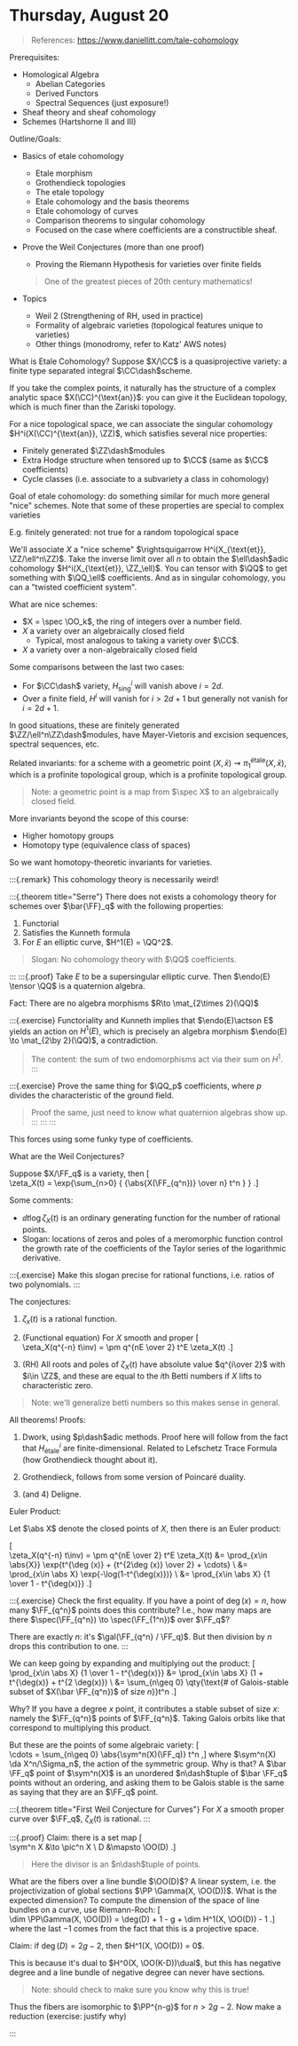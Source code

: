 # Thursday, August 20

> References: <https://www.daniellitt.com/tale-cohomology>

Prerequisites:

- Homological Algebra
  - Abelian Categories
  - Derived Functors
  - Spectral Sequences (just exposure!)
- Sheaf theory and sheaf cohomology
- Schemes (Hartshorne II and III)

Outline/Goals:

- Basics of etale cohomology
  - Etale morphism
  - Grothendieck topologies
  - The etale topology
  - Etale cohomology and the basis theorems
  - Etale cohomology of curves
  - Comparison theorems to singular cohomology
  - Focused on the case where coefficients are a constructible sheaf.

- Prove the Weil Conjectures (more than one proof)
  - Proving the Riemann Hypothesis for varieties over finite fields

  > One of the greatest pieces of 20th century mathematics!

- Topics
  - Weil 2 (Strengthening of RH, used in practice)
  - Formality of algebraic varieties (topological features unique to varieties)
  - Other things (monodromy, refer to Katz' AWS notes)


What is Etale Cohomology?
Suppose $X/\CC$ is a quasiprojective variety: a finite type separated integral $\CC\dash$scheme.

If you take the complex points, it naturally has the structure of a complex analytic space $X(\CC)^{\text{an}}$: you can give it the Euclidean topology, which is much finer than the Zariski topology.

For a nice topological space, we can associate the singular cohomology $H^i(X(\CC)^{\text{an}}, \ZZ)$, which satisfies several nice properties:

- Finitely generated $\ZZ\dash$modules
- Extra Hodge structure when tensored up to $\CC$ (same as $\CC$ coefficients)
- Cycle classes (i.e. associate to a subvariety a class in cohomology)

Goal of etale cohomology: do something similar for much more general "nice" schemes.
Note that some of these properties are special to complex varieties

E.g. finitely generated: not true for a random topological space

We'll associate $X$ a "nice scheme" $\rightsquigarrow H^i(X_{\text{et}}, \ZZ/\ell^n\ZZ)$.
Take the inverse limit over all $n$ to obtain the $\ell\dash$adic cohomology $H^i(X_{\text{et}}, \ZZ_\ell)$.
You can tensor with $\QQ$ to get something with $\QQ_\ell$ coefficients.
And as in singular cohomology, you can a "twisted coefficient system".

What are nice schemes:

- $X = \spec \OO_k$, the ring of integers over a number field.
- $X$ a variety over an algebraically closed field
  - Typical, most analogous to taking a variety over $\CC$.
- $X$ a variety over a non-algebraically closed field
  
Some comparisons between the last two cases:

- For $\CC\dash$ variety, $H^i_{\text{sing}}$ will vanish above $i=2d$.
- Over a finite field, $H^i$ will vanish for $i>2d+1$ but generally not vanish for $i=2d+1$. 

In good situations, these are finitely generated $\ZZ/\ell^n\ZZ\dash$modules, have Mayer-Vietoris and excision sequences, spectral sequences, etc.

Related invariants: for a scheme with a geometric point $(X, \bar x) \rightsquigarrow \pi_1^{\text{étale}}(X, \bar x)$, which is a profinite topological group, which is a profinite topological group.

> Note: a geometric point is a map from $\spec X$ to an algebraically closed field.

More invariants beyond the scope of this course:

- Higher homotopy groups
- Homotopy type (equivalence class of spaces)

So we want homotopy-theoretic invariants for varieties.

:::{.remark}
This cohomology theory is necessarily weird!

:::{.theorem title="Serre"}
There does not exists a cohomology theory for schemes over $\bar{\FF}_q$ with the following properties:

1. Functorial
2. Satisfies the Kunneth formula
3. For $E$ an elliptic curve, $H^1(E) = \QQ^2$.

> Slogan: No cohomology theory with $\QQ$ coefficients. 

:::
:::{.proof}
Take $E$ to be a supersingular elliptic curve.
Then $\endo(E) \tensor \QQ$ is a quaternion algebra.

Fact: There are no algebra morphisms $R\to \mat_{2\times 2}(\QQ)$

:::{.exercise}
Functoriality and Kunneth implies that $\endo(E)\actson E$ yields an action on $H^1(E)$, which is precisely an algebra morphism $\endo(E) \to \mat_{2\by 2}(\QQ)$, a contradiction.

> The content: the sum of two endomorphisms act via their sum on $H^1$.
:::

:::{.exercise}
Prove the same thing for $\QQ_p$ coefficients, where $p$ divides the characteristic of the ground field.

> Proof the same, just need to know what quaternion algebras show up.
:::
:::
:::


This forces using some funky type of coefficients.


What are the Weil Conjectures?

Suppose $X/\FF_q$ is a variety, then 
\[  
\zeta_X(t) = \exp{\sum_{n>0} { {\abs{X(\FF_{q^n})} \over n} t^n } }
.\]

Some comments:

- $\dd{}{t} \log \zeta_X(t)$ is an ordinary generating function for the number of rational points.
- Slogan: locations of zeros and poles of a meromorphic function control the growth rate of the coefficients of the Taylor series of the logarithmic derivative.

:::{.exercise}
Make this slogan precise for rational functions, i.e. ratios of two polynomials.
:::

The conjectures:

1. $\zeta_x(t)$ is a rational function.

2. (Functional equation) For $X$ smooth and proper
\[  
\zeta_X(q^{-n} t\inv) = \pm q^{nE \over 2} t^E \zeta_X(t)
.\]

3. (RH) All roots and poles of $\zeta_X(t)$ have absolute value $q^{i\over 2}$ with $i\in \ZZ$, and these are equal to the $i$th Betti numbers if $X$ lifts to characteristic zero.

  > Note: we'll generalize betti numbers so this makes sense in general.

All theorems! Proofs:

1. Dwork, using $p\dash$adic methods. 
  Proof here will follow from the fact that $H^i_{\text{étale} }$ are finite-dimensional.
  Related to Lefschetz Trace Formula (how Grothendieck thought about it).

2. Grothendieck, follows from some version of Poincaré duality.

3. (and 4) Deligne.

Euler Product:

Let $\abs X$ denote the closed points of $X$, then there is an Euler product:

\[  
\zeta_X(q^{-n} t\inv) = \pm q^{nE \over 2} t^E \zeta_X(t)
&= \prod_{x\in \abs{X}} \exp{t^{\deg (x)} + {t^{2\deg (x)} \over 2} + \cdots} \\
&= \prod_{x\in \abs X} \exp{-\log(1-t^{\deg(x)})} \\
&= \prod_{x\in \abs X} {1 \over 1 - t^{\deg(x)}}
.\]

:::{.exercise}
Check the first equality.
If you have a point of $\deg(x) = n$, how many $\FF_{q^n}$ points does this contribute?
I.e., how many maps are there $\spec(\FF_{q^n}) \to \spec(\FF_{1^n})$ over $\FF_q$?

There are exactly $n$: it's $\gal(\FF_{q^n} / \FF_q)$.
But then division by $n$ drops this contribution to one.
:::

We can keep going by expanding and multiplying out the product:
\[  
\prod_{x\in \abs X} {1 \over 1 - t^{\deg(x)}}
&= \prod_{x\in \abs X} (1 + t^{\deg(x)} + t^{2 \deg(x)}) \\
&= \sum_{n\geq 0} \qty{\text{\# of Galois-stable subset of $X(\bar \FF_{q^n})$ of size $n$}}t^n
.\]

Why? 
If you have a degree $x$ point, it contributes a stable subset of size $x$: namely the $\FF_{q^n}$ points of $\FF_{q^n}$. 
Taking Galois orbits like that correspond to multiplying this product.

But these are the points of some algebraic variety:
\[  
\cdots 
= \sum_{n\geq 0} \abs{\sym^n(X)(\FF_q)} t^n
,\]
where $\sym^n(X) \da X^n/\Sigma_n$, the action of the symmetric group.
Why is that?
A $\bar \FF_q$ point of $\sym^n(X)$ is an unordered $n\dash$tuple of $\bar \FF_q$ points without an ordering, and asking them to be Galois stable is the same as saying that they are an $\FF_q$ point.


:::{.theorem title="First Weil Conjecture for Curves"}
For $X$ a smooth proper curve over $\FF_q$, $\zeta_X(t)$ is rational.
:::

:::{.proof}
Claim: there is a set map 
\[  
\sym^n X &\to \pic^n X \\
D &\mapsto \OO(D)
.\]

> Here the divisor is an $n\dash$tuple of points.

What are the fibers over a line bundle $\OO(D)$?
A linear system, i.e. the projectivization of global sections $\PP \Gamma(X, \OO(D))$.
What is the expected dimension? 
To compute the dimension of the space of line bundles on a curve, use Riemann-Roch:
\[  
\dim \PP\Gamma(X, \OO(D)) = \deg(D) + 1 - g + \dim H^1(X, \OO(D)) - 1
.\]
where the last $-1$ comes from the fact that this is a projective space.

Claim: if $\deg(D) = 2g-2$, then $H^1(X, \OO(D)) = 0$.

This is because it's dual to $H^0(X, \OO(K-D))\dual$, but this has negative degree and a line bundle of negative degree can never have sections.

> Note: should check to make sure you know why this is true!

Thus the fibers are isomorphic to $\PP^{n-g}$ for $n>2g-2$.
Now make a reduction (exercise: justify why)

:::









